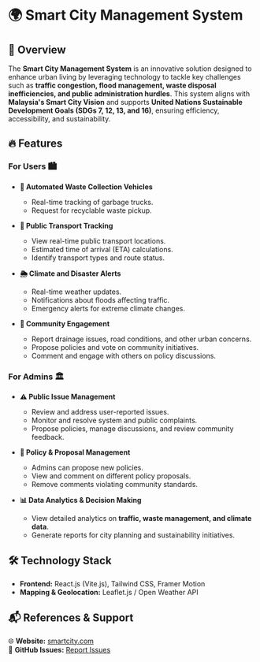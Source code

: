 ﻿# 🌍 Smart City Management System

## 🚀 Overview

The **Smart City Management System** is an innovative solution designed to enhance urban living by leveraging technology to tackle key challenges such as **traffic congestion, flood management, waste disposal inefficiencies, and public administration hurdles**. This system aligns with **Malaysia's Smart City Vision** and supports **United Nations Sustainable Development Goals (SDGs 7, 12, 13, and 16)**, ensuring efficiency, accessibility, and sustainability.

## 🔥 Features

### **For Users** 🏙️

- **🚛 Automated Waste Collection Vehicles**

  - Real-time tracking of garbage trucks.
  - Request for recyclable waste pickup.

- **🚌 Public Transport Tracking**

  - View real-time public transport locations.
  - Estimated time of arrival (ETA) calculations.
  - Identify transport types and route status.

- **🌦️ Climate and Disaster Alerts**

  - Real-time weather updates.
  - Notifications about floods affecting traffic.
  - Emergency alerts for extreme climate changes.

- **💬 Community Engagement**

  - Report drainage issues, road conditions, and other urban concerns.
  - Propose policies and vote on community initiatives.
  - Comment and engage with others on policy discussions.

### **For Admins** 🏛️

- **⚠️ Public Issue Management**

  - Review and address user-reported issues.
  - Monitor and resolve system and public complaints.
  - Propose policies, manage discussions, and review community feedback.

- **📜 Policy & Proposal Management**

  - Admins can propose new policies.
  - View and comment on different policy proposals.
  - Remove comments violating community standards.

- **📊 Data Analytics & Decision Making**

  - View detailed analytics on **traffic, waste management, and climate data**.
  - Generate reports for city planning and sustainability initiatives.

## 🛠️ Technology Stack

- **Frontend:** React.js (Vite.js), Tailwind CSS, Framer Motion
- **Mapping & Geolocation:** Leaflet.js / Open Weather API

## 📬 References & Support

🌐 **Website:** [smartcity.com](https://github.com/jiayin04/VHack-Ecocity.com)\
🐞 **GitHub Issues:** [Report Issues](https://github.com/jiayin04/VHack-Ecocity/issues)